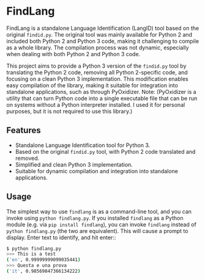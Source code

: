 # FindLang

FindLang is a standalone Language Identification (LangID) tool based on the original `findid.py`. The original tool was mainly available for Python 2 and included both Python 2 and Python 3 code, making it challenging to compile as a whole library. The compilation process was not dynamic, especially when dealing with both Python 2 and Python 3 code.

This project aims to provide a Python 3 version of the `findid.py` tool by translating the Python 2 code, removing all Python 2-specific code, and focusing on a clean Python 3 implementation. This modification enables easy compilation of the library, making it suitable for integration into standalone applications, such as through PyOxidizer. 
Note:  (PyOxidizer is a utility that can turn Python code into a single executable file that can be run on systems without a Python interpreter installed. I used it for personal purposes, but it is not required to use this library.)

## Features

- Standalone Language Identification tool for Python 3.
- Based on the original `findid.py` tool, with Python 2 code translated and removed.
- Simplified and clean Python 3 implementation.
- Suitable for dynamic compilation and integration into standalone applications.

## Usage

The simplest way to use ``findlang`` is as a command-line tool, and you can 
invoke using ``python findlang.py``. If you installed ``findlang`` as a Python 
module (e.g. via ``pip install findlang``), you can invoke ``findlang`` instead of 
``python findlang.py`` (the two are equivalent).  This will cause a prompt to 
display. Enter text to identify, and hit enter::

```bash
$ python findlang.py
>>> This is a test
('en', 0.99999999099035441)
>>> Questa e una prova
('it', 0.98569847366134222)
```
